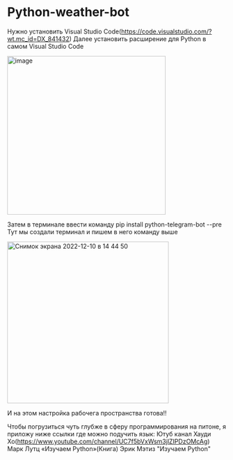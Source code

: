 # Python-weather-bot
Нужно установить Visual Studio Code(https://code.visualstudio.com/?wt.mc_id=DX_841432)
Далее установить расширение для Python в самом Visual Studio Code

<img width="364" alt="image" src="https://user-images.githubusercontent.com/114616202/206853314-36a8e384-e13a-489d-b638-40be5ebe131d.png">

Затем в терминале ввести команду pip install python-telegram-bot --pre
Тут мы создали терминал и пишем в него команду выше

<img width="371" alt="Снимок экрана 2022-12-10 в 14 44 50" src="https://user-images.githubusercontent.com/114616202/206853396-7c58136e-562d-4b76-b962-75f403fdd5a2.png">

И на этом настройка рабочега пространства готова!!

Чтобы погрузиться чуть глубже в сферу программирования на питоне, я приложу ниже ссылки где можно подучить язык:
Ютуб канал Хауди Хо(https://www.youtube.com/channel/UC7f5bVxWsm3jlZIPDzOMcAg)
Марк Лутц «Изучаем Python»(Книга)
Эрик Мэтиз "Изучаем Python"
